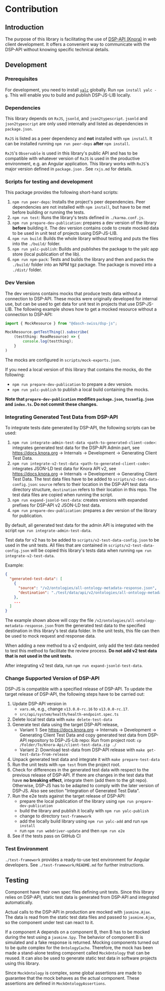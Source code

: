 # Contribution

## Introduction

The purpose of this library is facilitating the use of [DSP-API (Knora)](https://www.knora.org) in web client development. 
It offers a convenient way to communicate with the DSP-API without knowing specific technical details.  

## Development

### Prerequisites

For development, you need to install [`yalc`](<https://www.npmjs.com/package/yalc>) globally. 
Run `npm install yalc -g`. This will enable you to build and publish DSP-JS-LIB locally.

### Dependencies

This library depends on `RxJS`, `jsonld`, and `json2typescript`.
`jsonld` and `json2typescript` are only used internally and listed as dependencies in `package.json`.

`RxJS` is listed as a peer dependency and **not** installed with `npm install`.
It can be installed running `npm run peer-deps` **after** `npm install`.

`RxJS`'s `Observable` is used in this library's public API
and has to be compatible with whatever version of `RxJS` is used in the productive environment, e.g. an Angular application.
This library works with `RxJS`'s major version defined in `package.json` . See `rxjs.md` for details.

### Scripts for testing and development

This package provides the following short-hand scripts:

1. `npm run peer-deps`: Installs the project's peer dependencies. Peer dependencies are not installed with `npm install`, but have to be met before building or running the tests.
1. `npm run test`: Runs the library's tests defined in `./karma.conf.js`.
1. `npm run prepare-dev-publication`: prepares a dev version of the library **before** building it. The dev version contains code to create mocked data to be used in unit test of projects using DSP-JS-LIB.
1. `npm run build`: Builds the whole library without testing and puts the files into the `./build/` folder.
1. `npm run yalc-publish`: Builds and publishes the package to the yalc app store (local publication of the lib).
1. `npm run npm-pack`: Tests and builds the library and then and packs the `./build/` folder into an NPM tgz package. The package is moved into a `./dist/` folder.

### Dev Version

The dev versions contains mocks that produce tests data without a connection to DSP-API.
These mocks were originally developed for internal use, but can be used to get data for unit test in projects that use DSP-JS-LIB.
The following example shows how to get a mocked resource without a connection to DSP-API:

```ts
import { MockResource } from "@dasch-swiss/dsp-js";

MockResource.getTestThing().subscribe(
    (testthing: ReadResource) => {
        console.log(testthing);
    }
)
```

The mocks are configured in `scripts/mock-exports.json`.

If you need a local version of this library that contains the mocks, do the following:
   - `npm run prepare-dev-publication` to prepare a dev version.
   - `npm run yalc-publish` to publish a local build containing the mocks.
   
**Note that `prepare-dev-publication` modifies `package.json`, `tsconfig.json` and `index.ts`. Do not commit these changes.**

### Integrating Generated Test Data from DSP-API

To integrate tests date generated by DSP-API, the following scripts can be used:

1. `npm run integrate-admin-test-data <path-to-generated-client-code>`: integrates generated test data for the DSP-API Admin part,
see <https://docs.knora.org> -> Internals -> Development -> Generating Client Test Data.
1. `npm run integrate-v2-test-data <path-to-generated-client-code>`: integrates JSON-LD test data for Knora API v2,
see <https://docs.knora.org> -> Internals -> Development -> Generating Client Test Data.
The test data files have to be added to `scripts/v2-test-data-config.json`: `source` refers to their location in the DSP-API test data directory structure,
`destination` refers to their location in this repo. The test data files are copied when running the script.
1. `npm run expand-jsonld-test-data`: creates versions with expanded prefixes for DSP-API v2 JSON-LD test data.
1. `npm run prepare-dev-publication`: prepares a dev version of the library for publication.

By default, all generated test data for the admin API is integrated with the script `npm run integrate-admin-test-data`.

Test data for v2 has to be added to `scripts/v2-test-data-config.json` to be used in the unit tests.
All files that are contained in `scripts/v2-test-data-config.json` will be copied this library's tests data when running `npm run integrate-v2-test-data`.

Example:

```json
{
  "generated-test-data": [
    {
      "source": "/v2/ontologies/all-ontology-metadata-response.json",
      "destination": "./test/data/api/v2/ontologies/all-ontology-metadata-response.json"
    },
    ...
  ]
}
```

The example shown above will copy the file `/v2/ontologies/all-ontology-metadata-response.json`
from the generated test data to the specified destination in this library's test data folder.
In the unit tests, this file can then be used to mock request and response data.

When adding a new method to a v2 endpoint, only add the test data needed to test this method to facilitate the review process.
**Do not add v2 test data that is not used in the unit tests.**

After integrating v2 test data, run `npm run expand-jsonld-test-data`.


### Change Supported Version of DSP-API

DSP-JS is compatible with a specified release of DSP-API.
To update the target release of DSP-API, the following steps have to be carried out:

1. Update DSP-API version in
   - `vars.mk`, e.g., change `v13.0.0-rc.16` to `v13.0.0-rc.17`.
   - `src/api/system/health/health-endpoint.spec.ts`
1. Delete local test data with `make delete-test-data`
1. Generate test data using the target DSP-API release,
   - Variant 1: See <https://docs.knora.org> -> Internals -> Development -> Generating Client Test Data
   and copy generated test data from DSP-API repository to DSP-JS-Lib repo:
   Run from project root: `cp /Folder/To/Knora-Api/client-test-data.zip ./`
   - Variant 2: Download test-data from DSP-API release with `make get-test-data-from-release`
1. Unpack generated test data and integrate it with `make prepare-test-data`
1. Run the unit tests with `npm test` from the project root.
1. Check for differences in the generated test data with respect to the previous release of DSP-API.
   If there are changes in the test data that have **no breaking effect**, integrate them (add them to the git repo).
   Otherwise, DSP-JS has to be adapted to comply with the later version of DSP-JS. Also see section "Integration of Generated Test Data".
1. Run the e2e tests against the target release of DSP-API:
   - prepare the local publication of the library using `npm run prepare-dev-publication`
   - build the library and publish it locally with `npm run yalc-publish`
   - change to directory `test-framework`
   - add the locally build library using `npm run yalc-add` and run `npm install`
   - run `npm run webdriver-update` and then `npm run e2e`
1. See if the tests pass on GitHub CI

### Test Environment

`./test-framework` provides a ready-to-use test environment for Angular developers. See `./test-framework/README.md` for further instructions.

## Testing

Component have their own spec files defining unit tests.
Since this library relies on DSP-API,
static test data is generated from DSP-API and integrated automatically.

Actual calls to the DSP-API in production are mocked with `jasmine.Ajax`.
The data is read from the static test data files and passed to `jasmine.Ajax`,
so the component under test can react to it.

If a component A depends on a component B, then B has to be mocked during the test using a `jasmine.Spy`.
The behavior of component B is simulated and a fake response is returned.
Mocking components turned out to be quite complex for the `OntologyCache`. 
Therefore, the mock has been made a stand-alone testing component called `MockOntology` that can be reused.
It can also be used to generate static test data in software projects using this library.

Since `MockOntology` is complex, some global assertions are made to guarantee that the mock behaves as the actual component.
These assertions are defined in `MockOntologyAssertions`.

